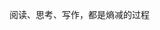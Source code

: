 阅读、思考、写作，都是熵减的过程

<!---
entropydecrease/entropydecrease is a ✨ special ✨ repository because its `README.md` (this file) appears on your GitHub profile.
You can click the Preview link to take a look at your changes.
--->
